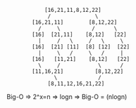                 [16,21,11,8,12,22]
                 /              \
            [16,21,11]        [8,12,22]
              /     \          /      \
            [16]  [21,11]    [8,12]   [22]
              |     /   \     /   \     \
            [16]  [21] [11]  [8] [12]  [22]
              |     \   /     \   /     |
            [16]   [11,21]    [8,12]   [22]
              \     /            \      /
            [11,16,21]          [8,12,22]
                   \             /
                 [8,11,12,16,21,22]   

Big-O => 2^x=n => logn => Big-O = (nlogn)  

